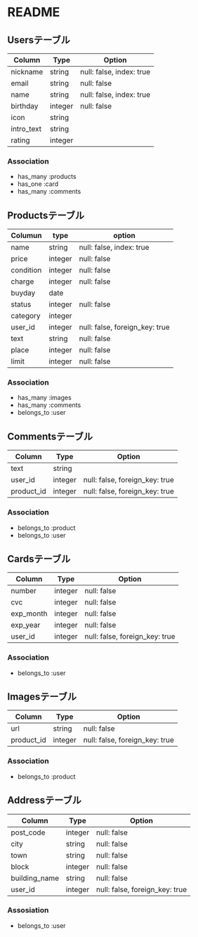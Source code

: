 # README


## Usersテーブル

| Column  | Type  |  Option |
|---|---|---|
| nickname  |  string | null: false, index: true  |
| email  | string  | null: false  |
| name  | string  | null: false, index: true  |
| birthday  | integer  | null: false  |
| icon  | string  |
| intro_text  | string  |
| rating  | integer  |


### Association
- has_many :products
- has_one :card
- has_many :comments

## Productsテーブル

| Columun  | type  | option  |
|---|---|---|
| name  | string  | null: false, index: true  |
| price  | integer  | null: false  |
| condition  | integer  | null: false  |
| charge  | integer  | null: false  |
| buyday  | date  |
| status  | integer  | null: false  |
| category  | integer  | 
| user_id  | integer  | null: false, foreign_key: true  |
| text  | string  | null: false  |
| place  | integer  | null: false  |
| limit  | integer  | null: false  |


### Association
- has_many :images
- has_many :comments
- belongs_to :user


## Commentsテーブル

| Column  | Type  | Option  |
|---|---|---|
| text  | string  |   |
| user_id  | integer  | null: false, foreign_key: true  |
| product_id  | integer  | null: false, foreign_key: true  |

### Association
- belongs_to :product
- belongs_to :user


## Cardsテーブル

| Column  | Type  | Option  |
|---|---|---|
| number  | integer  | null: false  |
| cvc  | integer  | null: false  |
| exp_month  | integer  | null: false  |
| exp_year  | integer  | null: false  |
| user_id  | integer  | null: false, foreign_key: true  |

### Association
- belongs_to :user


## Imagesテーブル

| Column  | Type  | Option  |
|---|---|---|
| url  | string  | null: false  |
| product_id | integer | null: false, foreign_key: true  |

### Association
- belongs_to :product


## Addressテーブル

| Column  | Type  | Option  |
|---|---|---|
| post_code  | integer  | null: false  |
| city  | string  | null: false  |
| town  | string  | null: false  |
| block  | integer  | null: false  |
| building_name  | string  | null: false  |
| user_id  | integer  | null: false, foreign_key: true  |

### Assosiation
- belongs_to :user